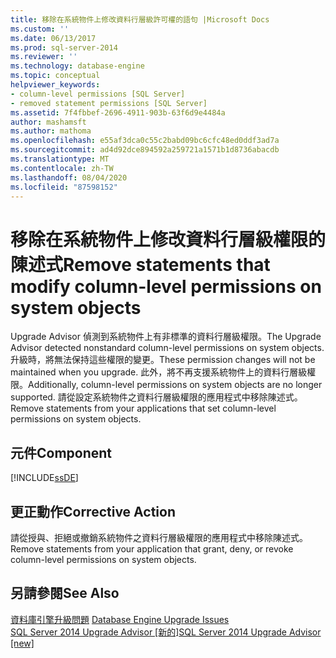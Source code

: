 ```yaml
---
title: 移除在系統物件上修改資料行層級許可權的語句 |Microsoft Docs
ms.custom: ''
ms.date: 06/13/2017
ms.prod: sql-server-2014
ms.reviewer: ''
ms.technology: database-engine
ms.topic: conceptual
helpviewer_keywords:
- column-level permissions [SQL Server]
- removed statement permissions [SQL Server]
ms.assetid: 7f4fbbef-2696-4911-903b-63f6d9e4484a
author: mashamsft
ms.author: mathoma
ms.openlocfilehash: e55af3dca0c55c2babd09bc6cfc48ed0ddf3ad7a
ms.sourcegitcommit: ad4d92dce894592a259721a1571b1d8736abacdb
ms.translationtype: MT
ms.contentlocale: zh-TW
ms.lasthandoff: 08/04/2020
ms.locfileid: "87598152"
---
```

# <a name="remove-statements-that-modify-column-level-permissions-on-system-objects"></a><span data-ttu-id="af1a0-102">移除在系統物件上修改資料行層級權限的陳述式</span><span class="sxs-lookup"><span data-stu-id="af1a0-102">Remove statements that modify column-level permissions on system objects</span></span>
  <span data-ttu-id="af1a0-103">Upgrade Advisor 偵測到系統物件上有非標準的資料行層級權限。</span><span class="sxs-lookup"><span data-stu-id="af1a0-103">The Upgrade Advisor detected nonstandard column-level permissions on system objects.</span></span> <span data-ttu-id="af1a0-104">升級時，將無法保持這些權限的變更。</span><span class="sxs-lookup"><span data-stu-id="af1a0-104">These permission changes will not be maintained when you upgrade.</span></span> <span data-ttu-id="af1a0-105">此外，將不再支援系統物件上的資料行層級權限。</span><span class="sxs-lookup"><span data-stu-id="af1a0-105">Additionally, column-level permissions on system objects are no longer supported.</span></span> <span data-ttu-id="af1a0-106">請從設定系統物件之資料行層級權限的應用程式中移除陳述式。</span><span class="sxs-lookup"><span data-stu-id="af1a0-106">Remove statements from your applications that set column-level permissions on system objects.</span></span>  
  
## <a name="component"></a><span data-ttu-id="af1a0-107">元件</span><span class="sxs-lookup"><span data-stu-id="af1a0-107">Component</span></span>  
 [!INCLUDE[ssDE](../../includes/ssde-md.md)]  
  
## <a name="corrective-action"></a><span data-ttu-id="af1a0-108">更正動作</span><span class="sxs-lookup"><span data-stu-id="af1a0-108">Corrective Action</span></span>  
 <span data-ttu-id="af1a0-109">請從授與、拒絕或撤銷系統物件之資料行層級權限的應用程式中移除陳述式。</span><span class="sxs-lookup"><span data-stu-id="af1a0-109">Remove statements from your application that grant, deny, or revoke column-level permissions on system objects.</span></span>  
  
## <a name="see-also"></a><span data-ttu-id="af1a0-110">另請參閱</span><span class="sxs-lookup"><span data-stu-id="af1a0-110">See Also</span></span>  
 <span data-ttu-id="af1a0-111">[資料庫引擎升級問題](../../../2014/sql-server/install/database-engine-upgrade-issues.md) </span><span class="sxs-lookup"><span data-stu-id="af1a0-111">[Database Engine Upgrade Issues](../../../2014/sql-server/install/database-engine-upgrade-issues.md) </span></span>  
 [<span data-ttu-id="af1a0-112">SQL Server 2014 Upgrade Advisor &#91;新的&#93;</span><span class="sxs-lookup"><span data-stu-id="af1a0-112">SQL Server 2014 Upgrade Advisor &#91;new&#93;</span></span>](sql-server-2014-upgrade-advisor.md)  
  
  
